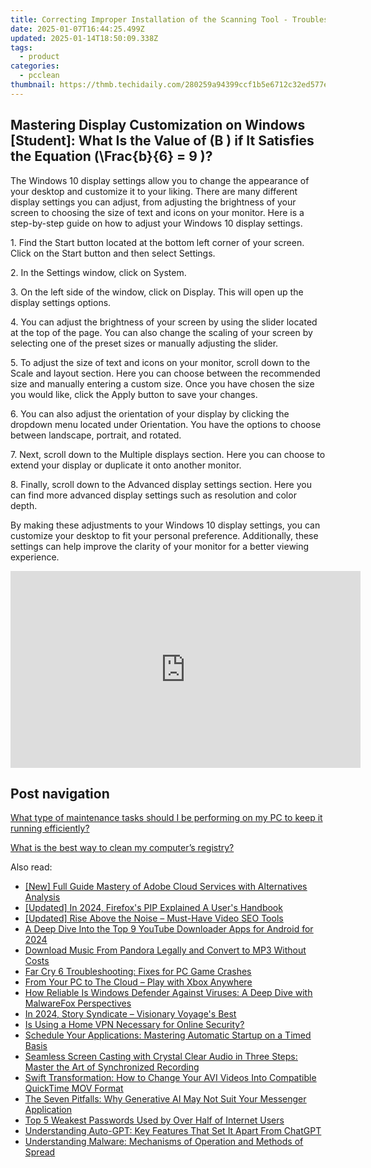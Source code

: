 ```yaml
---
title: Correcting Improper Installation of the Scanning Tool - Troubleshooting Guide by YL Computing
date: 2025-01-07T16:44:25.499Z
updated: 2025-01-14T18:50:09.338Z
tags:
  - product
categories:
  - pcclean
thumbnail: https://thmb.techidaily.com/280259a94399ccf1b5e6712c32ed577ed325bfc9a552d02652e6a8d502a42f3f.jpg
---
```


## Mastering Display Customization on Windows [Student]: What Is the Value of \(B \) if It Satisfies the Equation \(\Frac{b}{6} = 9 \)?

The Windows 10 display settings allow you to change the appearance of your desktop and customize it to your liking. There are many different display settings you can adjust, from adjusting the brightness of your screen to choosing the size of text and icons on your monitor. Here is a step-by-step guide on how to adjust your Windows 10 display settings. 

1\. Find the Start button located at the bottom left corner of your screen. Click on the Start button and then select Settings.

2\. In the Settings window, click on System.

3\. On the left side of the window, click on Display. This will open up the display settings options. 

4\. You can adjust the brightness of your screen by using the slider located at the top of the page. You can also change the scaling of your screen by selecting one of the preset sizes or manually adjusting the slider.

5\. To adjust the size of text and icons on your monitor, scroll down to the Scale and layout section. Here you can choose between the recommended size and manually entering a custom size. Once you have chosen the size you would like, click the Apply button to save your changes.

6\. You can also adjust the orientation of your display by clicking the dropdown menu located under Orientation. You have the options to choose between landscape, portrait, and rotated.

7\. Next, scroll down to the Multiple displays section. Here you can choose to extend your display or duplicate it onto another monitor.

8\. Finally, scroll down to the Advanced display settings section. Here you can find more advanced display settings such as resolution and color depth. 

By making these adjustments to your Windows 10 display settings, you can customize your desktop to fit your personal preference. Additionally, these settings can help improve the clarity of your monitor for a better viewing experience.

<!-- affiliate ads begin -->
<iframe width="560" height="315" src="https://www.youtube.com/embed/JMgRzDANfSQ?si=NDy01ntXGGOi1Uxs" title="YouTube video player" frameborder="0" allow="accelerometer; autoplay; clipboard-write; encrypted-media; gyroscope; picture-in-picture; web-share" referrerpolicy="strict-origin-when-cross-origin" allowfullscreen></iframe>
<!-- affiliate ads end -->

## Post navigation

[What type of maintenance tasks should I be performing on my PC to keep it running efficiently?](https://tools.techidaily.com/pcclean/products/)

[What is the best way to clean my computer’s registry?](https://tools.techidaily.com/pcclean/products/)

<ins class="adsbygoogle"
     style="display:block"
     data-ad-format="autorelaxed"
     data-ad-client="ca-pub-7571918770474297"
     data-ad-slot="1223367746"></ins>

<ins class="adsbygoogle"
     style="display:block"
     data-ad-client="ca-pub-7571918770474297"
     data-ad-slot="8358498916"
     data-ad-format="auto"
     data-full-width-responsive="true"></ins>

<span class="atpl-alsoreadstyle">Also read:</span>
<div><ul>
<li><a href="https://some-techniques.techidaily.com/new-full-guide-mastery-of-adobe-cloud-services-with-alternatives-analysis/"><u>[New] Full Guide Mastery of Adobe Cloud Services with Alternatives Analysis</u></a></li>
<li><a href="https://article-helps.techidaily.com/updated-in-2024-firefoxs-pip-explained-a-users-handbook/"><u>[Updated] In 2024, Firefox's PIP Explained A User's Handbook</u></a></li>
<li><a href="https://youtube-lab.techidaily.com/ed-rise-above-the-noise-must-have-video-seo-tools/"><u>[Updated] Rise Above the Noise – Must-Have Video SEO Tools</u></a></li>
<li><a href="https://youtube-data.techidaily.com/p-dive-into-the-top-9-youtube-downloader-apps-for-android-for-2024/"><u>A Deep Dive Into the Top 9 YouTube Downloader Apps for Android for 2024</u></a></li>
<li><a href="https://win-exclusive.techidaily.com/download-music-from-pandora-legally-and-convert-to-mp3-without-costs/"><u>Download Music From Pandora Legally and Convert to MP3 Without Costs</u></a></li>
<li><a href="https://win-able.techidaily.com/far-cry-6-troubleshooting-fixes-for-pc-game-crashes/"><u>Far Cry 6 Troubleshooting: Fixes for PC Game Crashes</u></a></li>
<li><a href="https://games-able.techidaily.com/from-your-pc-to-the-cloud-play-with-xbox-anywhere/"><u>From Your PC to The Cloud – Play with Xbox Anywhere</u></a></li>
<li><a href="https://win-exclusive.techidaily.com/how-reliable-is-windows-defender-against-viruses-a-deep-dive-with-malwarefox-perspectives/"><u>How Reliable Is Windows Defender Against Viruses: A Deep Dive with MalwareFox Perspectives</u></a></li>
<li><a href="https://extra-support.techidaily.com/in-2024-story-syndicate-visionary-voyages-best/"><u>In 2024, Story Syndicate – Visionary Voyage's Best</u></a></li>
<li><a href="https://win-exclusive.techidaily.com/is-using-a-home-vpn-necessary-for-online-security/"><u>Is Using a Home VPN Necessary for Online Security?</u></a></li>
<li><a href="https://win-exclusive.techidaily.com/schedule-your-applications-mastering-automatic-startup-on-a-timed-basis/"><u>Schedule Your Applications: Mastering Automatic Startup on a Timed Basis</u></a></li>
<li><a href="https://win-exclusive.techidaily.com/seamless-screen-casting-with-crystal-clear-audio-in-three-steps-master-the-art-of-synchronized-recording/"><u>Seamless Screen Casting with Crystal Clear Audio in Three Steps: Master the Art of Synchronized Recording</u></a></li>
<li><a href="https://win-exclusive.techidaily.com/swift-transformation-how-to-change-your-avi-videos-into-compatible-quicktime-mov-format/"><u>Swift Transformation: How to Change Your AVI Videos Into Compatible QuickTime MOV Format</u></a></li>
<li><a href="https://tech-haven.techidaily.com/the-seven-pitfalls-why-generative-ai-may-not-suit-your-messenger-application/"><u>The Seven Pitfalls: Why Generative AI May Not Suit Your Messenger Application</u></a></li>
<li><a href="https://win-exclusive.techidaily.com/top-5-weakest-passwords-used-by-over-half-of-internet-users/"><u>Top 5 Weakest Passwords Used by Over Half of Internet Users</u></a></li>
<li><a href="https://tech-hub.techidaily.com/understanding-auto-gpt-key-features-that-set-it-apart-from-chatgpt/"><u>Understanding Auto-GPT: Key Features That Set It Apart From ChatGPT</u></a></li>
<li><a href="https://win-exclusive.techidaily.com/understanding-malware-mechanisms-of-operation-and-methods-of-spread/"><u>Understanding Malware: Mechanisms of Operation and Methods of Spread</u></a></li>
</ul></div>

